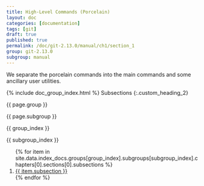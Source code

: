 ```yaml
---
title: High-Level Commands (Porcelain)
layout: doc
categories: [documentation]
tags: [git]
draft: true
published: true
permalink: /doc/git-2.13.0/manual/ch1/section_1
group: git-2.13.0
subgroup: manual
---
```


We separate the porcelain commands into the main commands and some ancillary user utilities.

{% include doc_group_index.html %}
Subsections
{:.custom_heading_2}

<p>{{ page.group }}</p>
<p>{{ page.subgroup }}</p>
<p>{{ group_index }}</p>
<p>{{ subgroup_index }}</p>
<ol>
{% for item in site.data.index_docs.groups[group_index].subgroups[subgroup_index].chapters[0].sections[0].subsections %}
    <li><a href="{{ item.link }}" class="no_underline">{{ item.subsection }}</a></li>
{% endfor %}
</ol>
